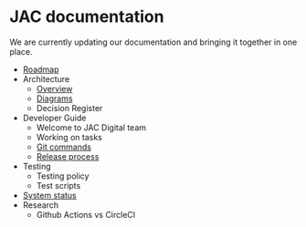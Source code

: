# JAC documentation

We are currently updating our documentation and bringing it together in one place.

- [Roadmap](roadmap.md)
- Architecture
  - [Overview](architecture/overview.md)
  - [Diagrams](architecture/index.md)
  - Decision Register
- Developer Guide
  - Welcome to JAC Digital team
  - Working on tasks
  - [Git commands](git-commands.md)
  - [Release process](release-process.md)
- Testing
  - Testing policy
  - Test scripts
- [System status](status.md)
- Research
  - Github Actions vs CircleCI
